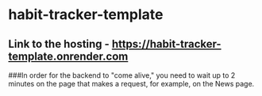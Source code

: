 ﻿# habit-tracker-template

## Link to the hosting - https://habit-tracker-template.onrender.com
###In order for the backend to "come alive," you need to wait up to 2 minutes on the page that makes a request, for example, on the News page.
